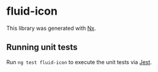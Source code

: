 # fluid-icon

This library was generated with [Nx](https://nx.dev).

## Running unit tests

Run `ng test fluid-icon` to execute the unit tests via
[Jest](https://jestjs.io).

